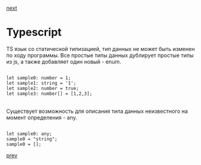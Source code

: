 <a href="03.md">next</a>

<h1>Typescript</h1>

<div>
TS язык со статической типизацией, тип данных не может быть изменен по ходу программы.
Все простые типы данных дублирует простые типы из js, а также добавляет один новый - enum.

```

let sample0: number = 1;
let sample1: string = '1';
let sample2: number = true;
let sample3: number[] = [1,2,3];
```
</div>

<br/>

<div>
Существует возможность для описания типа данных неизвестного на момент определения - any.

```

let sample0: any;
sample0 = "string";
sample0 = [];
```
</div>

<a href="01.md">prev</a>
